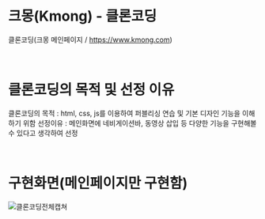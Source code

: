 # 크몽(Kmong) - 클론코딩
클론코딩(크몽 메인페이지 / https://www.kmong.com)

<br>

# 클론코딩의 목적 및 선정 이유
클론코딩의 목적 : html, css, js를 이용하여 퍼블리싱 연습 및 기본 디자인 기능을 이해하기 위함
선정이유 : 메인화면에 네비게이션바, 동영상 삽입 등 다양한 기능을 구현해볼 수 있다고 생각하여 선정

<br>

# 구현화면(메인페이지만 구현함)
![클론코딩전체캡쳐](https://github.com/user-attachments/assets/702b1072-00ad-4556-8650-4fccc7cfd7fa)
